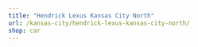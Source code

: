 ```yaml
---
title: "Hendrick Lexus Kansas City North"
url: /kansas-city/hendrick-lexus-kansas-city-north/
shop: car
---
```

